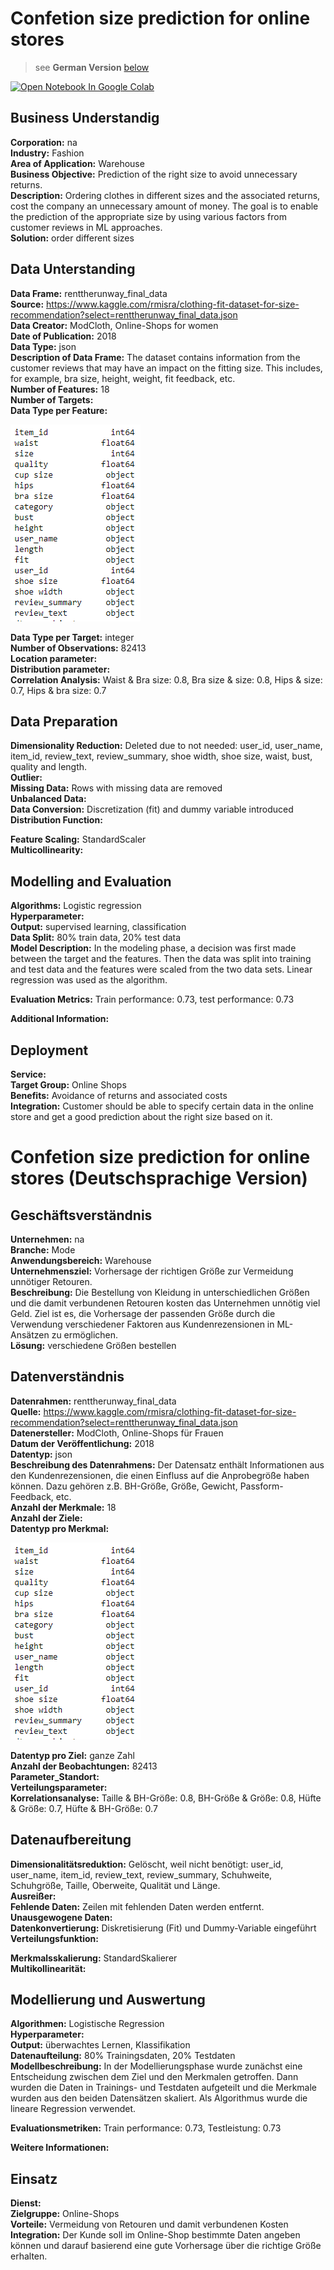 # Confetion size prediction for online stores    
>see __German Version__ [below](#German_version)

<a href="https://colab.research.google.com/github/AlexRossmann/machine-learning-services/blob/main/Online%20Retail/Size%20prediction%20for%20online%20fashion%20retailer/notebook.ipynb"><img src="https://colab.research.google.com/assets/colab-badge.svg" alt="Open Notebook In Google Colab"/></a>  



## Business Understandig

__Corporation:__ na     
__Industry:__ Fashion     
__Area of Application:__ Warehouse     
__Business Objective:__ Prediction of the right size to avoid unnecessary returns.     
__Description:__ Ordering clothes in different sizes and the associated returns, cost the company an unnecessary amount of money. The goal is to enable the prediction of the appropriate size by using various factors from customer reviews in ML approaches.    
__Solution:__ order different sizes      

## Data Unterstanding

__Data Frame:__ renttherunway_final_data        
__Source:__ https://www.kaggle.com/rmisra/clothing-fit-dataset-for-size-recommendation?select=renttherunway_final_data.json     
__Data Creator:__ ModCloth, Online-Shops for women          
__Date of Publication:__ 2018       
__Data Type:__ json        
__Description of Data Frame:__ The dataset contains information from the customer reviews that may have an impact on the fitting size. This includes, for example, bra size, height, weight, fit feedback, etc.    
__Number of Features:__ 18       
__Number of Targets:__           
__Data Type per Feature:__      

![Data Types Size](../../images/DataType_Size.PNG)

__Data Type per Target:__ integer      
__Number of Observations:__ 82413       
__Location parameter:__         
__Distribution parameter:__            
__Correlation Analysis:__ Waist & Bra size: 0.8, Bra size & size: 0.8, Hips & size: 0.7, Hips & bra size: 0.7    

## Data Preparation

__Dimensionality Reduction:__ Deleted due to not needed: user_id, user_name, item_id, review_text, review_summary, shoe width, shoe size, waist, bust, quality and length.       
__Outlier:__         
__Missing Data:__ Rows with missing data are removed       
__Unbalanced Data:__         
__Data Conversion:__ Discretization (fit) and dummy variable introduced         
__Distribution Function:__        

__Feature Scaling:__ StandardScaler   
__Multicollinearity:__           

## Modelling and Evaluation  

__Algorithms:__ Logistic regression    
__Hyperparameter:__           
__Output:__ supervised learning, classification  
__Data Split:__ 80% train data, 20% test data    
__Model Description:__ In the modeling phase, a decision was first made between the target and the features. Then the data was split into training and test data and the features were scaled from the two data sets. Linear regression was used as the algorithm.    

__Evaluation Metrics:__ Train performance: 0.73, test performance: 0.73      

__Additional Information:__   

## Deployment

__Service:__    
__Target Group:__ Online Shops         
__Benefits:__ Avoidance of returns and associated costs      
__Integration:__ Customer should be able to specify certain data in the online store and get a good prediction about the right size based on it.         

<a id="German_version"></a> 

# Confetion size prediction for online stores (Deutschsprachige Version)  

## Geschäftsverständnis

__Unternehmen:__ na     
__Branche:__ Mode     
__Anwendungsbereich:__ Warehouse     
__Unternehmensziel:__ Vorhersage der richtigen Größe zur Vermeidung unnötiger Retouren.     
__Beschreibung:__ Die Bestellung von Kleidung in unterschiedlichen Größen und die damit verbundenen Retouren kosten das Unternehmen unnötig viel Geld. Ziel ist es, die Vorhersage der passenden Größe durch die Verwendung verschiedener Faktoren aus Kundenrezensionen in ML-Ansätzen zu ermöglichen.    
__Lösung:__ verschiedene Größen bestellen      

## Datenverständnis

__Datenrahmen:__ renttherunway_final_data        
__Quelle:__ https://www.kaggle.com/rmisra/clothing-fit-dataset-for-size-recommendation?select=renttherunway_final_data.json     
__Datenersteller:__ ModCloth, Online-Shops für Frauen          
__Datum der Veröffentlichung:__ 2018       
__Datentyp:__ json        
__Beschreibung des Datenrahmens:__ Der Datensatz enthält Informationen aus den Kundenrezensionen, die einen Einfluss auf die Anprobegröße haben können. Dazu gehören z.B. BH-Größe, Größe, Gewicht, Passform-Feedback, etc.    
__Anzahl der Merkmale:__ 18       
__Anzahl der Ziele:__           
__Datentyp pro Merkmal:__      

![Datentypen Größe](../../images/DataType_Size.PNG)

__Datentyp pro Ziel:__ ganze Zahl      
__Anzahl der Beobachtungen:__ 82413       
__Parameter_Standort:__         
__Verteilungsparameter:__            
__Korrelationsanalyse:__ Taille & BH-Größe: 0.8, BH-Größe & Größe: 0.8, Hüfte & Größe: 0.7, Hüfte & BH-Größe: 0.7    

## Datenaufbereitung

__Dimensionalitätsreduktion:__ Gelöscht, weil nicht benötigt: user_id, user_name, item_id, review_text, review_summary, Schuhweite, Schuhgröße, Taille, Oberweite, Qualität und Länge.       
__Ausreißer:__         
__Fehlende Daten:__ Zeilen mit fehlenden Daten werden entfernt.       
__Unausgewogene Daten:__         
__Datenkonvertierung:__ Diskretisierung (Fit) und Dummy-Variable eingeführt         
__Verteilungsfunktion:__        

__Merkmalsskalierung:__ StandardSkalierer   
__Multikollinearität:__           

## Modellierung und Auswertung  

__Algorithmen:__ Logistische Regression    
__Hyperparameter:__           
__Output:__ überwachtes Lernen, Klassifikation  
__Datenaufteilung:__ 80% Trainingsdaten, 20% Testdaten    
__Modellbeschreibung:__ In der Modellierungsphase wurde zunächst eine Entscheidung zwischen dem Ziel und den Merkmalen getroffen. Dann wurden die Daten in Trainings- und Testdaten aufgeteilt und die Merkmale wurden aus den beiden Datensätzen skaliert. Als Algorithmus wurde die lineare Regression verwendet.    

__Evaluationsmetriken:__ Train performance: 0.73, Testleistung: 0.73      

__Weitere Informationen:__        

## Einsatz

__Dienst:__    
__Zielgruppe:__ Online-Shops         
__Vorteile:__ Vermeidung von Retouren und damit verbundenen Kosten      
__Integration:__ Der Kunde soll im Online-Shop bestimmte Daten angeben können und darauf basierend eine gute Vorhersage über die richtige Größe erhalten.
